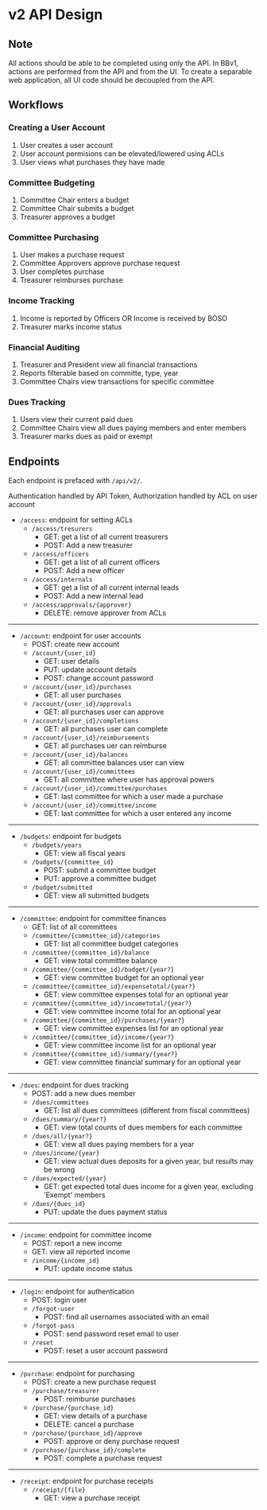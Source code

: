 # v2 API Design

## Note

All actions should be able to be completed using only the API. In BBv1, actions are performed from the API and from the UI. To create a separable web application, all UI code should be decoupled from the API.

## Workflows

### Creating a User Account

1. User creates a user account
2. User account permisions can be elevated/lowered using ACLs
3. User views what purchases they have made

### Committee Budgeting

1. Committee Chair enters a budget
2. Committee Chair submits a budget
3. Treasurer approves a budget

### Committee Purchasing

1. User makes a purchase request
2. Committee Approvers approve purchase request
3. User completes purchase
4. Treasurer reimburses purchase

### Income Tracking

1. Income is reported by Officers OR Income is received by BOSO
2. Treasurer marks income status

### Financial Auditing

1. Treasurer and President view all financial transactions
2. Reports filterable based on committe, type, year
3. Committee Chairs view transactions for specific committee

### Dues Tracking

1. Users view their current paid dues
2. Committee Chairs view all dues paying members and enter members
3. Treasurer marks dues as paid or exempt

## Endpoints

Each endpoint is prefaced with `/api/v2/`.

Authentication handled by API Token, Authorization handled by ACL on user account

* `/access`: endpoint for setting ACLs
    * `/access/tresurers`
        * GET: get a list of all current treasurers
        * POST: Add a new treasurer
    * `/access/officers`
        * GET: get a list of all current officers
        * POST: Add a new officer
    * `/access/internals`
        * GET: get a list of all current internal leads
        * POST: Add a new internal lead
    * `/access/approvals/{approver}`
        * DELETE: remove approver from ACLs

<hr>

* `/account`: endpoint for user accounts
    * POST: create new account
    * `/account/{user_id}`
        * GET: user details
        * PUT: update account details
        * POST: change account password
    * `/account/{user_id}/purchases`
        * GET: all user purchases
    * `/account/{user_id}/approvals`
        * GET: all purchases user can approve
    * `/account/{user_id}/completions`
        * GET: all purchases user can complete
    * `/account/{user_id}/reimbursements`
        * GET: all purchases uer can reimburse
    * `/account/{user_id}/balances`
        * GET: all committee balances user can view
    * `/account/{user_id}/committees`
        * GET: all committee where user has approval powers
    * `/account/{user_id}/committee/purchases`
        * GET: last committee for which a user made a purchase
    * `/account/{user_id}/committee/income`
        * GET: last committee for which a user entered any income

<hr>

* `/budgets`: endpoint for budgets
    * `/budgets/years`
        * GET: view all fiscal years
    * `/budgets/{committee_id}`
        * POST: submit a committee budget
        * PUT: approve a committee budget
    * `/budget/submitted`
        * GET: view all submitted budgets

<hr>

* `/committee`: endpoint for committee finances
    * GET: list of all committees
    * `/committee/{committee_id}/categories`
        * GET: list all committee budget categories
    * `/committee/{committee_id}/balance`
        * GET: view total committee balance
    * `/committee/{committee_id}/budget/{year?}`
        * GET: view committee budget for an optional year
    * `/committee/{committee_id}/expensetotal/{year?}`
        * GET: view committee expenses total for an optional year
    * `/committee/{committee_id}/incometotal/{year?}`
        * GET: view committee income total for an optional year
    * `/committee/{committee_id}/purchases/{year?}`
        * GET: view committee expenses list for an optional year
    * `/committee/{committee_id}/income/{year?}`
        * GET: view committee income list for an optional year
    * `/committee/{committee_id}/summary/{year?}`
        * GET: view committee financial summary for an optional year

<hr>

* `/dues`: endpoint for dues tracking
    * POST: add a new dues member
    * `/dues/committees`
        * GET: list all dues committees (different from fiscal committees)
    * `/dues/summary/{year?}`
        * GET: view total counts of dues members for each committee
    * `/dues/all/{year?}`
        * GET: view all dues paying members for a year
    * `/dues/income/{year}`
        * GET: view actual dues deposits for a given year, but results may be wrong
    * `/dues/expected/{year}`
        * GET: get expected total dues income for a given year, excluding 'Exempt' members
    * `/dues/{dues_id}`
        * PUT: update the dues payment status

<hr>

* `/income`: endpoint for committee income
    * POST: report a new income
    * GET: view all reported income
    * `/income/{income_id}`
        * PUT: update income status

<hr>

* `/login`: endpoint for authentication
    * POST: login user
    * `/forgot-user`
        * POST: find all usernames associated with an email
    * `/forgot-pass`
        * POST: send password reset email to user
    * `/reset`
        * POST: reset a user account password

<hr>

* `/purchase`: endpoint for purchasing
    * POST: create a new purchase request
    * `/purchase/treasurer`
        * POST: reimburse purchases
    * `/purchase/{purchase_id}`
        * GET: view details of a purchase
        * DELETE: cancel a purchase
    * `/purchase/{purchase_id}/approve`
        * POST: approve or deny purchase request
    * `/purchase/{purchase_id}/complete`
        * POST: complete a purchase request

<hr>

* `/receipt`: endpoint for purchase receipts
    * `/receipt/{file}`
        * GET: view a purchase receipt

